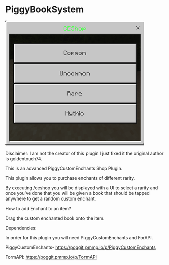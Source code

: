 # PiggyBookSystem
![PiggyBookSystem Banner](https://github.com/Bronzehail45833/PiggyBookSystem/blob/master/Capture.PNG)

Disclaimer: I am not the creator of this plugin I just fixed it the original author is goldentouch74.

This is an advanced PiggyCustomEnchants Shop Plugin.

This plugin allows you to purchase enchants of different rarity.

By executing /ceshop you will be displayed with a UI to select a rarity and once you've done that you will be given a book that should be tapped anywhere to get a random custom enchant.

How to add Enchant to an item?

Drag the custom enchanted book onto the item.

Dependencies:

In order for this plugin you will need PiggyCustomEnchants and ForAPI.

PiggyCustomEnchants- https://poggit.pmmp.io/p/PiggyCustomEnchants

FormAPI: https://poggit.pmmp.io/p/FormAPI
